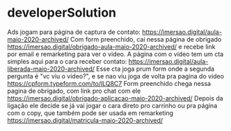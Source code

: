 # developerSolution

Ads jogam para página de captura de contato:    https://imersao.digital/aula-maio-2020-archived/
Com form preenchido,  cai nessa página de obrigado https://imersao.digital/obrigado-aula-maio-2020-archived/ e recebe link por email e remarketing para ver o video.
A página com o vídeo tem um cta simples aqui para o cara receber contato: https://imersao.digital/aula-liberada-maio-2020-archived/
Esse cta joga prum form onde a segunda pergunta é "vc viu o video?", e se nao viu joga de volta pra pagina do video https://cpform.typeform.com/to/lLQ8C7
Form preenchido chega nessa pagina de obrigado, com link pro chat com ele https://imersao.digital/obrigado-aplicacao-maio-2020-archived/
Depois da ligação ele decide se já vai jogar o cara direto pro carrinho ou pra página com o copy, que também pode ser usada em remarketing https://imersao.digital/matricula-maio-2020-archived/
